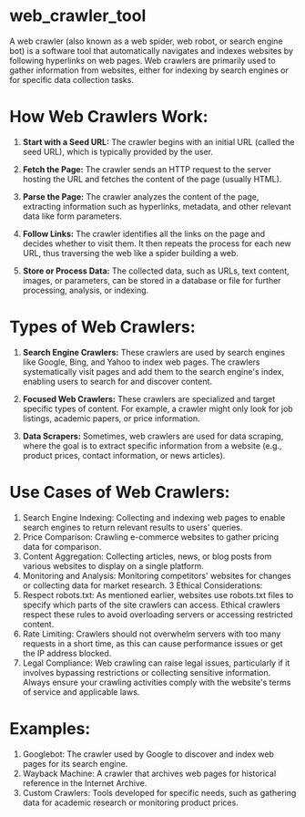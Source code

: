# web_crawler_tool
A web crawler (also known as a web spider, web robot, or search engine bot) is a software tool that automatically navigates and indexes websites by following hyperlinks on web pages. Web crawlers are primarily used to gather information from websites, either for indexing by search engines or for specific data collection tasks.

# How Web Crawlers Work:
1. **Start with a Seed URL:**
The crawler begins with an initial URL (called the seed URL), which is typically provided by the user.

2. **Fetch the Page:**
The crawler sends an HTTP request to the server hosting the URL and fetches the content of the page (usually HTML).

3. **Parse the Page:**
The crawler analyzes the content of the page, extracting information such as hyperlinks, metadata, and other relevant data like form parameters.

4. **Follow Links:**
The crawler identifies all the links on the page and decides whether to visit them. It then repeats the process for each new URL, thus traversing the web like a spider building a web.

5. **Store or Process Data:**
The collected data, such as URLs, text content, images, or parameters, can be stored in a database or file for further processing, analysis, or indexing.
# Types of Web Crawlers:
1. **Search Engine Crawlers:**
These crawlers are used by search engines like Google, Bing, and Yahoo to index web pages. The crawlers systematically visit pages and add them to the search engine's index, enabling users to search for and discover content.

2. **Focused Web Crawlers:**
These crawlers are specialized and target specific types of content. For example, a crawler might only look for job listings, academic papers, or price information.

3. **Data Scrapers:**
Sometimes, web crawlers are used for data scraping, where the goal is to extract specific information from a website (e.g., product prices, contact information, or news articles).
# Use Cases of Web Crawlers:
1. Search Engine Indexing: Collecting and indexing web pages to enable search engines to return relevant results to users' queries.
2. Price Comparison: Crawling e-commerce websites to gather pricing data for comparison.
3. Content Aggregation: Collecting articles, news, or blog posts from various websites to display on a single platform.
4. Monitoring and Analysis: Monitoring competitors' websites for changes or collecting data for market research.
3 Ethical Considerations:
1. Respect robots.txt: As mentioned earlier, websites use robots.txt files to specify which parts of the site crawlers can access. Ethical crawlers respect these rules to avoid overloading servers or accessing restricted content.
2. Rate Limiting: Crawlers should not overwhelm servers with too many requests in a short time, as this can cause performance issues or get the IP address blocked.
3. Legal Compliance: Web crawling can raise legal issues, particularly if it involves bypassing restrictions or collecting sensitive information. Always ensure your crawling activities comply with the website's terms of service and applicable laws.
# Examples:
1. Googlebot: The crawler used by Google to discover and index web pages for its search engine.
2. Wayback Machine: A crawler that archives web pages for historical reference in the Internet Archive.
3. Custom Crawlers: Tools developed for specific needs, such as gathering data for academic research or monitoring product prices.

